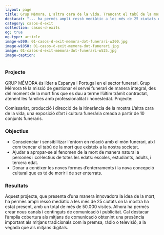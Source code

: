 ```yaml
---
layout: page
title: Grup Mémora. L'altra cara de la vida. Trencant el tabú de la mort
destacat: "... ha permès ampli ressò mediàtic a les més de 25 ciutats on la mostra ha estat present, amb un total de més de 50.000 visites..."
category: casos-d-exit
collection: casos-d-exits 
og: true
og-type: article
image-w300: 01-casos-d-exit-memora-dot-funerari-w300.jpg
image-w1050: 01-casos-d-exit-memora-dot-funerari.jpg
image: 01-casos-d-exit-memora-dot-funerari-w525.jpg
image-caption: 
---
```


### Projecte

GRUP MÉMORA és líder a Espanya i Portugal en el sector funerari. Grup Mémora té la missió de gestionar el servei funerari de manera integral, des del moment de la mort fins que es duu a terme l’últim tràmit contractat, atenent les famílies amb professionalitat i honestedat.
Projecte:

Comissariat, producció i direcció de la itinerància de la mostra L’altra cara de la vida, una exposició d’art i cultura funerària creada a partir de 10 conjunts funeraris.

### Objectius

- Conscienciar i sensibilitzar l'entorn en relació amb el món funerari, així com trencar el tabú de la mort que existeix a la nostra societat.
- Ajudar a apropar-se al fenomen de la mort de manera natural a persones i col·lectius de totes les edats: escoles, estudiants, adults, i tercera edat.
- Donar a conèixer les noves formes d’enterraments i la nova concepció cultural que es té de morir i de ser enterrats.

### Resultats

Aquest projecte, que presenta d’una manera innovadora la idea de la mort, ha permès ampli ressò mediàtic a les més de 25 ciutats on la mostra ha estat present, amb un total de més de 50.000 visites. Alhora ha permès crear nous canals i continguts de comunicació i publicitat. Cal destacar l’àmplia cobertura als mitjans de comunicació obtenint una presència important als mitjans tradicionals com la premsa, ràdio o televisió, a la vegada que als mitjans digitals.